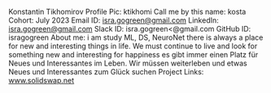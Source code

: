 Konstantin Tikhomirov
Profile Pic: ktikhomi
Call me by this name: kosta
Cohort: July 2023
Email ID: isra.gogreen@gmail.com
LinkedIn: isra.gogreen@gmail.com
Slack ID: isra.gogreen<@gmail.com
GitHub ID: isragogreen
About me: i am study ML, DS, NeuroNet
there is always a place for new and interesting things in life. We must continue to live and look for something new and interesting for happiness
es gibt immer einen Platz für Neues und Interessantes im Leben. Wir müssen weiterleben und etwas Neues und Interessantes zum Glück suchen
Project Links:
www.solidswap.net
